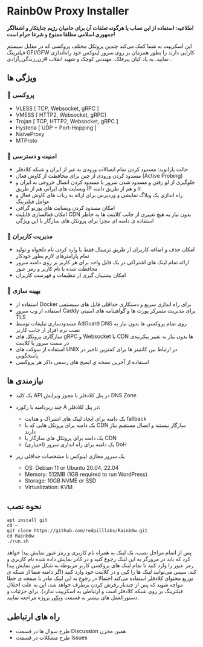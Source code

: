 # Rainb0w Proxy Installer

**اطلاعیه: استفاده از این نصاب یا هرگونه تعلقات آن برای حامیان رژیم جنایتکار و اشغالگر جمهوری اسلامی مطلقا ممنوع و شرعا حرام است!**

این اسکریپت به شما کمک می‌کند چندین پروتکل مختلف پروکسی که در مقابل سیستم فیلترینگ GFI/GFW کارایی دارند را بطور همزمان بر روی سرور لینوکس خود راه‌اندازی نمایید. به یاد کیان پیرفلک، مهندس کوچک و شهید انقلاب #زن_زندگی_آزادی .

## ویژگی ها

### 🚀 پروکسی

- VLESS [ TCP, Websocket, gRPC ]
- VMESS [ HTTP2, Websocket, gRPC]
- Trojan [ TCP, HTTP2, Websocket, gRPC ]
- Hysteria [ UDP + Port-Hopping ]
- NaïveProxy
- MTProto

### 🔑 امنیت و دسترسی

- حالت پارانوید: مسدود کردن تمام اتصالات ورودی به غیر از ایران و شبکه کلادفلر
- مسدود کردن ورودی از چین برای محافظت از کاوش فعال (Active Probing)
- جلوگیری از لو رفتن و مسدود شدن سرور با مسدود کردن اتصال خروجی به ایران و وبسایت های ایرانی هم از طریق IP و هم از طریق دامنه ir.
- راه اندازی یک وبلاگ نمایشی و وردپرس برای ارائه به ربات های کاوش فعال و عوامل فیلترینگ
- امکان مسدود کردن وبسایت های پورنو گرافی
- امکان فعالسازی قابلیت CDN بدون نیاز به هیچ تغییری از جانب کلاینت ها به خاطر استفاده ی دامنه ای مجزا برای پروتکل های سازگار با این ویژگی

### 👥 مدیریت کاربران

- امکان حذف و اضافه کاربران از طریق ترمینال فقط با وارد کردن نام دلخواه و تولید تمام پارامترهای لازم بطور خودکار
- ارائه تمام لینک های اشتراکی در یک فایل واحد برای هر کاربر بر روی دامنه سرور محافظت شده با نام کاربر و رمز عبور
- امکان پشتیبان گیری از تنظیمات و فهرست کاربران

### 📐 بهینه سازی

- استفاده از Docker برای راه اندازی سریع و دستکاری حداقلی فایل های سیستمی
- استفاده از وب سرور Caddy برای مدیریت متمرکز پورت ها و گواهینامه های امنیتی TLS
- مسدودسازی تبلیغات توسط AdGuard DNS روی تمام پروکسی ها بدون نیاز به نصب نرم افزار از جانب کاربر
- سازگاری پروتکل های gRPC و Websocket با CDN ها بدون نیاز به تغییر پیکربندی در سمت سرور یا کلاینت
- استفاده از سوکت های UNIX در ارتباط بین کانتینر ها برای کمترین تاخیر در پاسخگویی
- استفاده از آخرین نسخه ی ایمیج های رسمی داکر هر پروکسی

## نیازمندی ها

- یک کلید API در پنل کلادفلر با مجوز ویرایش DNS Zone
- چند زیردامنه با رکورد A در پنل کلادفلر:
  - یک دامنه برای ایجاد لینک های اشتراک و هدایت fallback
  - یک دامنه برای پروتکل هایی که با CDN سازگار نیستند و اتصال مستقیم نیاز دارند
  - یک دامنه برای پروتکل های سازگار با CDN
  - (اختیاری) یک دامنه برای راه اندازی سرور DoH
- یک سرور مجازی لینوکس با مشخصات حداقلی زیر

  - OS: Debian 11 or Ubuntu 20.04, 22.04
  - Memory: 512MB (1GB required to run WordPress)
  - Storage: 10GB NVME or SSD
  - Virtualization: KVM

## نحوه نصب

```
apt install git
cd ~
git clone https://github.com/redpilllabs/Rainb0w.git
cd Rainb0w
./run.sh
```

پس از اتمام مراحل نصب، یک لینک به همراه نام کاربری و رمز عبور نمایش پیدا خواهد کرد که باید در مرورگر به این لینک رجوع کنید و در کادر نمایش داده شده نام کاربری و رمز عبور را وارد کنید تا تمام لینک های پروکسی کاربر مربوطه به شکل متن نمایش پیدا کند، سپس می‌توانید لینک ها را کپی و در کلاینت خود وارد کنید (اگر دامنه شما از شبکه ی توزیع محتوای کلادفلر استفاده می‌کند احتمالا در رجوع به این لینک مادر با صفحه ی خطا مواجه شوید که پس از چندبار رفرش کردن برطرف خواهد شد، این به علت اختلال فیلترینگ بر روی شبکه کلادفلر است و ارتباطی به اسکریپت ندارد).
برای جزئیات و دستورالعمل های بیشتر به قسمت [ویکی](https://github.com/redpilllabs/Rainb0w/wiki) پروژه مراجعه نمایید.

## راه های ارتباطی

- طرح سوال ها در قسمت Discussion همین مخزن
- طرح مشکلات در قسمت Issues
